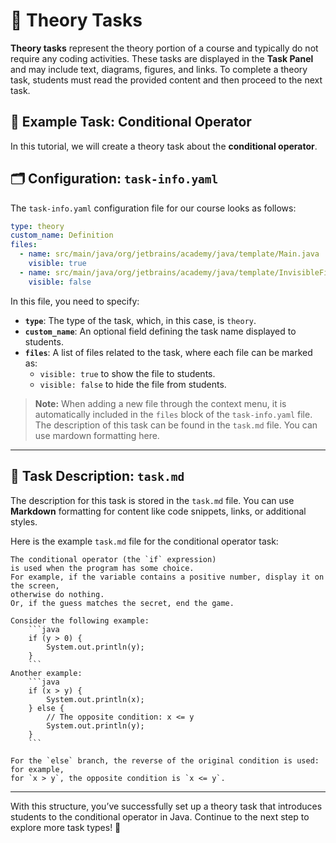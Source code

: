 # 📘 Theory Tasks

**Theory tasks** represent the theory portion of a course and typically do not require any coding activities. 
These tasks are displayed in the **Task Panel** and may include text, diagrams, figures, and links. 
To complete a theory task, students must read the provided content and then proceed to the next task.

## 🔧 Example Task: Conditional Operator

In this tutorial, we will create a theory task about the **conditional operator**.

## 🗂️ Configuration: `task-info.yaml`

The `task-info.yaml` configuration file for our course looks as follows:

```yaml
type: theory
custom_name: Definition
files:
  - name: src/main/java/org/jetbrains/academy/java/template/Main.java
    visible: true
  - name: src/main/java/org/jetbrains/academy/java/template/InvisibleFile.java
    visible: false
```

In this file, you need to specify:
- **`type`**: The type of the task, which, in this case, is `theory`.
- **`custom_name`**: An optional field defining the task name displayed to students.
- **`files`**: A list of files related to the task, where each file can be marked as:
    - `visible: true` to show the file to students.
    - `visible: false` to hide the file from students.

> **Note:** When adding a new file through the context menu, it is automatically included in the `files` block of the `task-info.yaml` file.
The description of this task can be found in the `task.md` file. You can use mardown formatting here.

---


## 📝 Task Description: `task.md`

The description for this task is stored in the `task.md` file. 
You can use **Markdown** formatting for content like code snippets, links, or additional styles.

Here is the example `task.md` file for the conditional operator task:

```text
The conditional operator (the `if` expression)
is used when the program has some choice.
For example, if the variable contains a positive number, display it on the screen,
otherwise do nothing.
Or, if the guess matches the secret, end the game.

Consider the following example:
    ```java
    if (y > 0) {
        System.out.println(y);
    }
    ```
Another example:
    ```java
    if (x > y) {
        System.out.println(x);
    } else {
        // The opposite condition: x <= y
        System.out.println(y);
    }
    ```

For the `else` branch, the reverse of the original condition is used: for example,
for `x > y`, the opposite condition is `x <= y`.
```

---

With this structure, you’ve successfully set up a theory task that introduces students 
to the conditional operator in Java. Continue to the next step to explore more task types! 🚀   